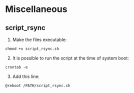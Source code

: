 Miscellaneous
=============

## script_rsync
1) Make the files executable:
```shell
chmod +x script_rsync.sh
```
2) It is possible to run the script at the time of system boot:
```shell
crontab -e
```
3) Add this line:
```shell
@reboot /PATH/script_rsync.sh
```
